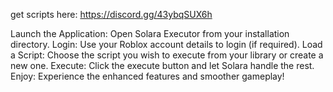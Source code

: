 get scripts here: https://discord.gg/43ybqSUX6h




Launch the Application: Open Solara Executor from your installation directory.
Login: Use your Roblox account details to login (if required).
Load a Script: Choose the script you wish to execute from your library or create a new one.
Execute: Click the execute button and let Solara handle the rest.
Enjoy: Experience the enhanced features and smoother gameplay!
